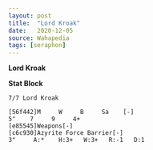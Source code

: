 ```yaml
---
layout: post
title:  "Lord Kroak"
date:   2020-12-05
source: Wahapedia
tags: [seraphon]
---
```


**Lord Kroak**

**Stat Block**
```
7/7 Lord Kroak
```

```
[56f442]M     W     B     Sa    [-]
5"    7     9     4+    
[e85545]Weapons[-]
[c6c930]Azyrite Force Barrier[-]
3"     A:*    H:3+   W:3+   R:-1   D:1   
```


